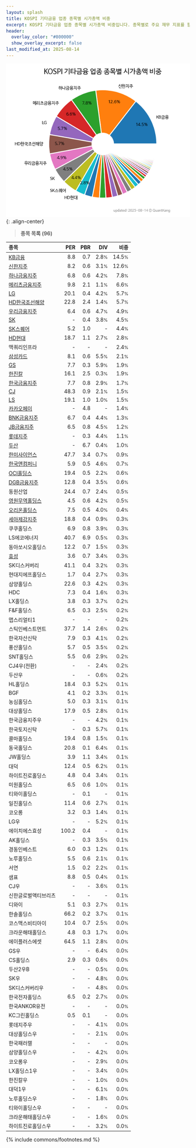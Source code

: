 ```yaml
---
layout: splash
title: KOSPI 기타금융 업종 종목별 시가총액 비중
excerpt: KOSPI 기타금융 업종 종목별 시가총액 비중입니다. 종목별로 주요 재무 지표를 함께 표시합니다.
header:
  overlay_color: "#800000"
  show_overlay_excerpt: false
last_modified_at: 2025-08-14
---
```



![KOSPI 기타금융 업종 종목별 시가총액 비중](/stats/sector/images/kospi_업종_기타금융_종목.png){: .align-center}


> **종목 목록 (96)**<a id="list"></a>

| **종목** | **PER** | **PBR** | **DIV** | **비중** |
| :------- | ------: | ------: | ------: | -------: |
| [KB금융](/105560/) | 8.8 | 0.7 | 2.8<small>%</small> | 14.5<small>%</small> |
| [신한지주](/055550/) | 8.2 | 0.6 | 3.1<small>%</small> | 12.6<small>%</small> |
| [하나금융지주](/086790/) | 6.8 | 0.6 | 4.2<small>%</small> | 7.8<small>%</small> |
| [메리츠금융지주](/138040/) | 9.8 | 2.1 | 1.1<small>%</small> | 6.6<small>%</small> |
| [LG](/003550/) | 20.1 | 0.4 | 4.2<small>%</small> | 5.7<small>%</small> |
| [HD한국조선해양](/009540/) | 22.8 | 2.4 | 1.4<small>%</small> | 5.7<small>%</small> |
| [우리금융지주](/316140/) | 6.4 | 0.6 | 4.7<small>%</small> | 4.9<small>%</small> |
| [SK](/034730/) | - | 0.4 | 3.8<small>%</small> | 4.5<small>%</small> |
| [SK스퀘어](/402340/) | 5.2 | 1.0 | - | 4.4<small>%</small> |
| [HD현대](/267250/) | 18.7 | 1.1 | 2.7<small>%</small> | 2.8<small>%</small> |
| 맥쿼리인프라 | - | - | - | 2.4<small>%</small> |
| [삼성카드](/029780/) | 8.1 | 0.6 | 5.5<small>%</small> | 2.1<small>%</small> |
| [GS](/078930/) | 7.7 | 0.3 | 5.9<small>%</small> | 1.9<small>%</small> |
| [한진칼](/180640/) | 16.1 | 2.5 | 0.3<small>%</small> | 1.9<small>%</small> |
| [한국금융지주](/071050/) | 7.7 | 0.8 | 2.9<small>%</small> | 1.7<small>%</small> |
| [CJ](/001040/) | 48.3 | 0.9 | 2.1<small>%</small> | 1.5<small>%</small> |
| [LS](/006260/) | 19.1 | 1.0 | 1.0<small>%</small> | 1.5<small>%</small> |
| [카카오페이](/377300/) | - | 4.8 | - | 1.4<small>%</small> |
| [BNK금융지주](/138930/) | 6.7 | 0.4 | 4.4<small>%</small> | 1.3<small>%</small> |
| [JB금융지주](/175330/) | 6.5 | 0.8 | 4.5<small>%</small> | 1.2<small>%</small> |
| [롯데지주](/004990/) | - | 0.3 | 4.4<small>%</small> | 1.1<small>%</small> |
| [두산](/000150/) | - | 6.7 | 0.4<small>%</small> | 1.0<small>%</small> |
| [한미사이언스](/008930/) | 47.7 | 3.4 | 0.7<small>%</small> | 0.9<small>%</small> |
| [한국앤컴퍼니](/000240/) | 5.9 | 0.5 | 4.6<small>%</small> | 0.7<small>%</small> |
| [OCI홀딩스](/010060/) | 19.4 | 0.5 | 2.2<small>%</small> | 0.6<small>%</small> |
| [DGB금융지주](/139130/) | 12.8 | 0.4 | 3.5<small>%</small> | 0.6<small>%</small> |
| 동원산업 | 24.4 | 0.7 | 2.4<small>%</small> | 0.5<small>%</small> |
| [영원무역홀딩스](/009970/) | 4.5 | 0.6 | 4.2<small>%</small> | 0.5<small>%</small> |
| [오리온홀딩스](/001800/) | 7.5 | 0.5 | 4.0<small>%</small> | 0.4<small>%</small> |
| [세아제강지주](/003030/) | 18.8 | 0.4 | 0.9<small>%</small> | 0.3<small>%</small> |
| 쿠쿠홀딩스 | 6.9 | 0.8 | 3.9<small>%</small> | 0.3<small>%</small> |
| LS에코에너지 | 40.7 | 6.9 | 0.5<small>%</small> | 0.3<small>%</small> |
| 동아쏘시오홀딩스 | 12.2 | 0.7 | 1.5<small>%</small> | 0.3<small>%</small> |
| [효성](/004800/) | 3.6 | 0.7 | 3.4<small>%</small> | 0.3<small>%</small> |
| SK디스커버리 | 41.1 | 0.4 | 3.2<small>%</small> | 0.3<small>%</small> |
| 현대지에프홀딩스 | 1.7 | 0.4 | 2.7<small>%</small> | 0.3<small>%</small> |
| 삼양홀딩스 | 22.6 | 0.3 | 4.2<small>%</small> | 0.3<small>%</small> |
| HDC | 7.3 | 0.4 | 1.6<small>%</small> | 0.3<small>%</small> |
| LX홀딩스 | 3.8 | 0.3 | 3.7<small>%</small> | 0.2<small>%</small> |
| F&F홀딩스 | 6.5 | 0.3 | 2.5<small>%</small> | 0.2<small>%</small> |
| 맵스리얼티1 | - | - | - | 0.2<small>%</small> |
| 스틱인베스트먼트 | 37.7 | 1.4 | 2.6<small>%</small> | 0.2<small>%</small> |
| 한국자산신탁 | 7.9 | 0.3 | 4.1<small>%</small> | 0.2<small>%</small> |
| 풍산홀딩스 | 5.7 | 0.5 | 3.5<small>%</small> | 0.2<small>%</small> |
| SNT홀딩스 | 5.5 | 0.6 | 2.9<small>%</small> | 0.2<small>%</small> |
| CJ4우(전환) | - | - | 2.4<small>%</small> | 0.2<small>%</small> |
| 두산우 | - | - | 0.6<small>%</small> | 0.2<small>%</small> |
| HL홀딩스 | 18.4 | 0.3 | 5.2<small>%</small> | 0.1<small>%</small> |
| BGF | 4.1 | 0.2 | 3.3<small>%</small> | 0.1<small>%</small> |
| 농심홀딩스 | 5.0 | 0.3 | 3.1<small>%</small> | 0.1<small>%</small> |
| 대상홀딩스 | 17.9 | 0.5 | 2.8<small>%</small> | 0.1<small>%</small> |
| 한국금융지주우 | - | - | 4.2<small>%</small> | 0.1<small>%</small> |
| 한국토지신탁 | - | 0.3 | 5.7<small>%</small> | 0.1<small>%</small> |
| 콜마홀딩스 | 19.4 | 0.8 | 1.5<small>%</small> | 0.1<small>%</small> |
| 동국홀딩스 | 20.8 | 0.1 | 6.4<small>%</small> | 0.1<small>%</small> |
| JW홀딩스 | 3.9 | 1.1 | 3.4<small>%</small> | 0.1<small>%</small> |
| 대덕 | 12.4 | 0.5 | 6.2<small>%</small> | 0.1<small>%</small> |
| 하이트진로홀딩스 | 4.8 | 0.4 | 3.4<small>%</small> | 0.1<small>%</small> |
| 미원홀딩스 | 6.5 | 0.6 | 1.0<small>%</small> | 0.1<small>%</small> |
| 티와이홀딩스 | - | 0.1 | - | 0.1<small>%</small> |
| 일진홀딩스 | 11.4 | 0.6 | 2.7<small>%</small> | 0.1<small>%</small> |
| 코오롱 | 3.2 | 0.3 | 1.4<small>%</small> | 0.1<small>%</small> |
| LG우 | - | - | 5.2<small>%</small> | 0.1<small>%</small> |
| 에이치에스효성 | 100.2 | 0.4 | - | 0.1<small>%</small> |
| AK홀딩스 | - | 0.3 | 3.5<small>%</small> | 0.1<small>%</small> |
| 경동인베스트 | 6.0 | 0.3 | 1.2<small>%</small> | 0.1<small>%</small> |
| 노루홀딩스 | 5.5 | 0.6 | 2.1<small>%</small> | 0.1<small>%</small> |
| 서연 | 1.5 | 0.2 | 2.2<small>%</small> | 0.1<small>%</small> |
| 샘표 | 8.8 | 0.5 | 0.4<small>%</small> | 0.1<small>%</small> |
| CJ우 | - | - | 3.6<small>%</small> | 0.1<small>%</small> |
| 신한글로벌액티브리츠 | - | - | - | 0.1<small>%</small> |
| 디와이 | 5.1 | 0.3 | 2.7<small>%</small> | 0.1<small>%</small> |
| 한솔홀딩스 | 66.2 | 0.2 | 3.7<small>%</small> | 0.1<small>%</small> |
| 코스맥스비티아이 | 10.4 | 0.7 | 2.5<small>%</small> | 0.0<small>%</small> |
| 크라운해태홀딩스 | 4.8 | 0.3 | 1.7<small>%</small> | 0.0<small>%</small> |
| 에이플러스에셋 | 64.5 | 1.1 | 2.8<small>%</small> | 0.0<small>%</small> |
| GS우 | - | - | 6.4<small>%</small> | 0.0<small>%</small> |
| CS홀딩스 | 2.9 | 0.3 | 0.6<small>%</small> | 0.0<small>%</small> |
| 두산2우B | - | - | 0.5<small>%</small> | 0.0<small>%</small> |
| SK우 | - | - | 4.8<small>%</small> | 0.0<small>%</small> |
| SK디스커버리우 | - | - | 4.8<small>%</small> | 0.0<small>%</small> |
| 한국전자홀딩스 | 6.5 | 0.2 | 2.7<small>%</small> | 0.0<small>%</small> |
| 한국ANKOR유전 | - | - | - | 0.0<small>%</small> |
| KC그린홀딩스 | 0.5 | 0.1 | - | 0.0<small>%</small> |
| 롯데지주우 | - | - | 4.1<small>%</small> | 0.0<small>%</small> |
| 대상홀딩스우 | - | - | 2.1<small>%</small> | 0.0<small>%</small> |
| 한국패러랠 | - | - | - | 0.0<small>%</small> |
| 삼양홀딩스우 | - | - | 4.2<small>%</small> | 0.0<small>%</small> |
| 코오롱우 | - | - | 2.9<small>%</small> | 0.0<small>%</small> |
| LX홀딩스1우 | - | - | 3.4<small>%</small> | 0.0<small>%</small> |
| 한진칼우 | - | - | 1.0<small>%</small> | 0.0<small>%</small> |
| 대덕1우 | - | - | 6.1<small>%</small> | 0.0<small>%</small> |
| 노루홀딩스우 | - | - | 1.8<small>%</small> | 0.0<small>%</small> |
| 티와이홀딩스우 | - | - | - | 0.0<small>%</small> |
| 크라운해태홀딩스우 | - | - | 1.6<small>%</small> | 0.0<small>%</small> |
| 하이트진로홀딩스우 | - | - | 3.2<small>%</small> | 0.0<small>%</small> |

{% include commons/footnotes.md %}